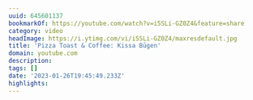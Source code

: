 ```yaml
---
uuid: 645601137
bookmarkOf: https://youtube.com/watch?v=i5SLi-GZ0Z4&feature=share
category: video
headImage: https://i.ytimg.com/vi/i5SLi-GZ0Z4/maxresdefault.jpg
title: 'Pizza Toast & Coffee: Kissa Būgen'
domain: youtube.com
description: 
tags: []
date: '2023-01-26T19:45:49.233Z'
highlights: 
---
```



